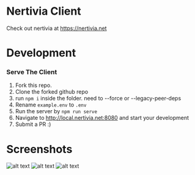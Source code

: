 # Nertivia Client

Check out nertivia at https://nertivia.net

# Development

### Serve The Client

1. Fork this repo.
2. Clone the forked github repo
3. run `npm i` inside the folder. need to --force or --legacy-peer-deps
4. Rename `example.env` to `.env`
5. Run the server by `npm run serve`
6. Navigate to http://local.nertivia.net:8080 and start your development
7. Submit a PR :)

# Screenshots

![alt text](https://raw.githubusercontent.com/supertiger1234/nertivia-client-ts/master/preview/Nertivia%20Client.jpg)
![alt text](https://raw.githubusercontent.com/supertiger1234/nertivia-client-ts/master/preview/Nertivia%20Servers%20List.jpg)
![alt text](https://raw.githubusercontent.com/supertiger1234/nertivia-client-ts/master/preview/Nertivia%20Dashboard.jpg)

